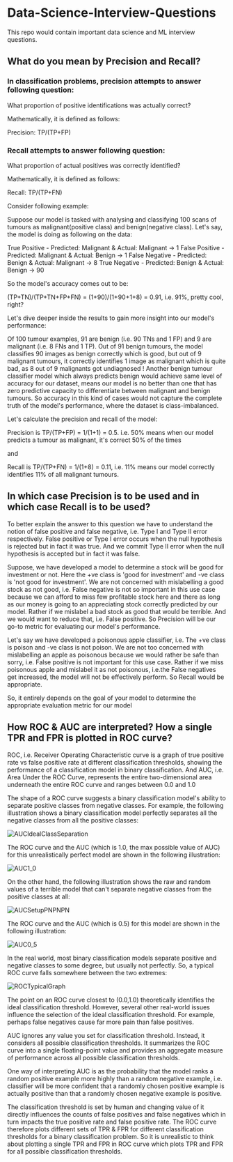 # Data-Science-Interview-Questions
This repo would contain important data science and ML interview questions.


## What do you mean by Precision and Recall?

### In classification problems, precision attempts to answer following question:

What proportion of positive identifications was actually correct?

Mathematically, it is defined as follows:

Precision: TP/(TP+FP)


### Recall attempts to answer following question:

What proportion of actual positives was correctly identified?

Mathematically, it is defined as follows:

Recall: TP/(TP+FN)


Consider following example:

Suppose our model is tasked with analysing and classifying 100 scans of tumours as malignant(positive class) and benign(negative class).   Let's say, the model is doing as following on the data:

True Positive - Predicted: Malignant & Actual: Malignant -> 1
False Positive - Predicted: Malignant & Actual: Benign -> 1
False Negative - Predicted: Benign & Actual: Malignant -> 8
True Negative - Predicted: Benign & Actual: Benign -> 90

So the model's accuracy comes out to be:

(TP+TN)/(TP+TN+FP+FN) = (1+90)/(1+90+1+8) = 0.91, i.e. 91%, pretty cool, right?

Let's dive deeper inside the results to gain more insight into our model's performance:

Of 100 tumour examples, 91 are benign (i.e. 90 TNs and 1 FP) and 9 are malignant (i.e. 8 FNs and 1 TP). Out of 91 benign tumours, the model classifies 90 images as benign correctly which is good, but out of 9 malignant tumours, it correctly identifies 1 image as malignant which is quite bad, as 8 out of 9 malignants got undiagnosed ! Another benign tumour classifier model which always predicts benign would achieve same level of accuracy for our dataset, means our model is no better than one that has zero predictive capacity to differentiate between malignant and benign tumours. So accuracy in this kind of cases would not capture the complete truth of the model's performance, where the dataset is class-imbalanced.

Let's calculate the precision and recall of the model:

Precision is TP/(TP+FP) = 1/(1+1) = 0.5. i.e. 50% means when our model predicts a tumour as malignant, it's correct 50% of the times

and

Recall is TP/(TP+FN) = 1/(1+8) = 0.11, i.e. 11% means our model correctly identifies 11% of all malignant tumours.



## In which case Precision is to be used and in which case Recall is to be used?

To better explain the answer to this question we have to understand the notion of false positive and false negative, i.e. Type I and Type II error respectively. False positive or Type I error occurs when the null hypothesis is rejected but in fact it was true. And we commit Type II error when the null hypothesis is accepted but in fact it was false.

Suppose, we have developed a model to determine a stock will be good for investment or not. Here the +ve class is 'good for investment' and -ve class is 'not good for investment'. We are not concerned with mislabelling a good stock as not good, i.e. False negative is not so important in this use case because we can afford to miss few profitable stock here and there as long as our money is going to an appreciating stock correctly predicted by our model. Rather if we mislabel a bad stock as good that would be terrible. And we would want to reduce that, i.e. False positive. So Precision will be our go-to metric for evaluating our model's performance. 	 

Let's say we have developed a poisonous apple classifier, i.e. The +ve class is poison and -ve class is not poison. We are not too concerned with mislabelling an apple as poisonous because we would rather be safe than sorry, i.e. False positive is not important for this use case. Rather if we miss poisonous apple and mislabel it as not poisonous, i.e.the False negatives get increased, the model will not be effectively perform. So Recall would be appropriate.

So, it entirely depends on the goal of your model to determine the appropriate evaluation metric for our model



## How ROC & AUC are interpreted? How a single TPR and FPR is plotted in ROC curve?

ROC, i.e. Receiver Operating Characteristic curve is a graph of true positive rate vs false positive rate at different classification thresholds, showing the performance of a classification model in binary classification.  And AUC, i.e. Area Under the ROC Curve, represents the entire two-dimensional area underneath the entire ROC curve and ranges between 0.0 and 1.0
 

The shape of a ROC curve suggests a binary classification model's ability to separate positive classes from negative classes. For example, the following illustration shows a binary classification model perfectly separates all the negative classes from all the positive classes:

![AUCIdealClassSeparation](https://developers.google.com/static/machine-learning/glossary/images/AUCIdealClassSeparation.png)

The ROC curve and the AUC (which is 1.0, the max possible value of AUC) for this unrealistically perfect model are shown in the following illustration:

![AUC1_0](https://developers.google.com/static/machine-learning/glossary/images/AUC1_0.png)


On the other hand, the following illustration shows the raw and random values of a terrible model that can't separate negative classes from the positive classes at all:

![AUCSetupPNPNPN](https://developers.google.com/static/machine-learning/glossary/images/AUCSetupPNPNPN.png)

The ROC curve and the AUC (which is 0.5) for this  model are shown in the following illustration:

![AUC0_5](https://developers.google.com/static/machine-learning/glossary/images/AUC0_5.png)


In the real world, most binary classification models separate positive and negative classes to some degree, but usually not perfectly. So, a typical ROC curve falls somewhere between the two extremes:

![ROCTypicalGraph](https://developers.google.com/static/machine-learning/glossary/images/ROCTypicalGraph.png)


The point on an ROC curve closest to (0.0,1.0) theoretically identifies the ideal classification threshold. However, several other real-world issues influence the selection of the ideal classification threshold. For example, perhaps false negatives cause far more pain than false positives.

AUC ignores any value you set for classification threshold. Instead, it considers all possible classification thresholds. It summarizes the ROC curve into a single floating-point value and provides an aggregate measure of performance across all possible classification thresholds.

One way of interpreting AUC is as the probability that the model ranks a random positive example more highly than a random negative example, i.e. classifier will be more confident that a randomly chosen positive example is actually positive than that a randomly chosen negative example is positive. 




The classification threshold is set by human and changing value of it directly influences the counts of false positives and false negatives which in turn impacts the true positive rate and false positive rate. The ROC curve therefore plots different sets of TPR & FPR for different classification thresholds for a binary classification problem. So it is unrealistic to think about plotting a single TPR and FPR in ROC curve which plots TPR and FPR for all possible classification thresholds.





